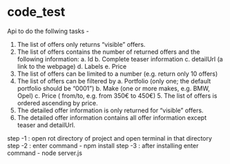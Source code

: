 # code_test
Api to do the follwing tasks - 
  1. The list of offers only returns “visible” offers.
  2. The list of offers contains the number of returned offers and the following information:
    a. Id
    b. Complete teaser information
    c. detailUrl (a link to the webpage)
    d. Labels
    e. Price
  3. The list of offers can be limited to a number (e.g. return only 10 offers)
  4. The list of offers can be filtered by
    a. Portfolio (only one; the default portfolio should be “0001”)
    b. Make (one or more makes, e.g. BMW, Opel)
    c. Price ( from/to, e.g. from 350€ to 450€)
    5. The list of offers is ordered ascending by price.
 6. The detailed offer information is only returned for “visible” offers.
 7. The detailed offer information contains all offer information except teaser and detailUrl.


step -1 : open rot directory of project and open terminal in that directory
step -2 : enter command - npm install
step -3 : after installing enter command - node server.js   
